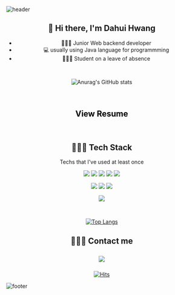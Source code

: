 ![header](https://capsule-render.vercel.app/api?section=header&color=FFE08C&height=250&type=waving&text=Dahui%20Hwang&fontAlignY=40&descAlignY=90)

<div align=center>

##  👋 Hi there, I'm Dahui Hwang

* 👩🏻‍💼   Junior Web backend developer
* 💻   usually using Java language for programmming
* 👩🏻‍🏫   Student on a leave of absence
<br>

![Anurag's GitHub stats](https://github-readme-stats.vercel.app/api?username=ekgml3765&show_icons=true&theme=radical)	
<br>
<br>
<h2 align="center">
    <a href="https://moored-ruby-569.notion.site/a8b28e52850e4c54b08958ade7094bf7" style="color: black; text-decoration: none;"> 
	View Resume
    </a>
</h2>
<br>
</hr>

## 👩🏻‍💻 Tech Stack 
Techs that I've used at least once
<p align="center">
    <img src="https://img.shields.io/badge/Java-007396?style=flat-square&logo=Java&logoColor=white"/>
    <img src="https://img.shields.io/badge/Javascript-ffb13b?style=flat-square&logo=javascript&logoColor=white"/> 
    <img src="https://img.shields.io/badge/C-A8B9CC?style=flat-square&logo=C&logoColor=white"/>
    <img src="https://img.shields.io/badge/HTML-E34F26?style=flat-square&logo=html5&logoColor=white"/>
    <img src="https://img.shields.io/badge/CSS-1572B6?style=flat-square&logo=css3&logoColor=white"/>
</p>

<p align="center">
    <img src="https://img.shields.io/badge/Spring-6DB33F?style=flat-square&logo=Spring&logoColor=white"/>
    <img src="https://img.shields.io/badge/Android-3DDC84?style=flat-square&logo=android&logoColor=white"/>
    <img src="https://img.shields.io/badge/JSP-007396?style=flat-square&logo=java&logoColor=white"/>
</p>

<p align="center">
    <img src="https://img.shields.io/badge/Mysql-E6B91E?style=flat-square&logo=MySql&logoColor=white"/>
</p>
<br>

[![Top Langs](https://github-readme-stats.vercel.app/api/top-langs/?username=ekgml3765&layout=compact&theme=radical)](https://github.com/ekgml3765)

## 🙋🏻‍♀️ Contact me

<div align="center">
    <a href="mailto:ekgml3765@gmail.com">
        <img 
            src="https://img.shields.io/badge/Gmail-D14836?style=for-the-badge&logo=gmail&logoColor=white"
            style="height: auto; margin-left: 20px; margin-right: 20px; padding: 10px;"/>
    </a>    
</div>

[![Hits](https://hits.seeyoufarm.com/api/count/incr/badge.svg?url=https%3A%2F%2Fgithub.com%2Fekgml3765%2Fhit-counter&count_bg=%2362665E&title_bg=%23D772D1&icon=pocket.svg&icon_color=%23FFFFFF&title=hits&edge_flat=false)](https://hits.seeyoufarm.com)
</div>

![footer](https://capsule-render.vercel.app/api?section=footer&color=FFE08C&height=150&type=waving)
